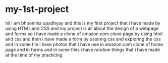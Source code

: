# my-1st-project
hii i am bhoomika upadhyay and this is my first project
that i have made by using HTM Land CSS
and my project is all about the design
of a webpage  and forms
so i have made a clone of amazon.com
clone page by using html and css
and then i have made a form by usoinng
css and exploring the css
and in some file i have 
photos that i have use in amazon.com
clone of home page and in forms
and in some files i have random things 
that i have made at the time of my practicing
